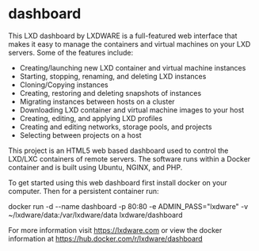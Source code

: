 # dashboard
This LXD dashboard by LXDWARE is a full-featured web interface that makes it easy to manage the containers and virtual machines on your LXD servers. Some of the features include:

- Creating/launching new LXD container and virtual machine instances
- Starting, stopping, renaming, and deleting LXD instances
- Cloning/Copying instances
- Creating, restoring and deleting snapshots of instances
- Migrating instances between hosts on a cluster
- Downloading LXD container and virtual machine images to your host
- Creating, editing, and applying LXD profiles
- Creating and editing networks, storage pools, and projects
- Selecting between projects on a host

This project is an HTML5 web based dashboard used to control the LXD/LXC containers of remote servers. The software runs within a Docker container and is built using Ubuntu, NGINX, and PHP.

To get started using this web dashboard first install docker on your computer. Then for a persistent container run:

docker run -d --name dashboard -p 80:80 -e ADMIN_PASS="lxdware" -v ~/lxdware/data:/var/lxdware/data lxdware/dashboard

For more information visit https://lxdware.com or view the docker information at https://hub.docker.com/r/lxdware/dashboard